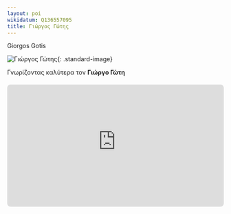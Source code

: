 ```yaml
---
layout: poi
wikidatum: Q136557095
title: Γιώργος Γώτης  
---
```


Giorgos Gotis

![Γιώργος Γώτης](https://blogger.googleusercontent.com/img/b/R29vZ2xl/AVvXsEjiFs1DLnInxy-UGvynH3w-bxzMqRNQF5wacE3SG0fenTuZDV4O4zoYcRlzT_krfSmA6NXL5v1VoiTJ2gTKsyZd0A01NDfjWLISV8JfpnFyIbNp6_RghjUzObdzan9tZa5KI9jsOqXSaxw/s1600/%CE%93%CE%A9%CE%A4%CE%97%CE%A3+%CE%93+%CE%95%CE%9A%CE%98%CE%95%CE%A3%CE%97.jpg){: .standard-image}

Γνωρίζοντας καλύτερα τον **Γιώργο Γώτη**

<div style="position: relative; padding-bottom: 56.25%; height: 0; overflow: hidden; margin: 20px 0;">
    <iframe 
        src="https://www.youtube-nocookie.com/embed/p79cM2aSrjg" 
        style="position: absolute; top: 0; left: 0; width: 100%; height: 100%; border-radius: 8px;" 
        frameborder="0" 
        allowfullscreen>
    </iframe>
</div>
